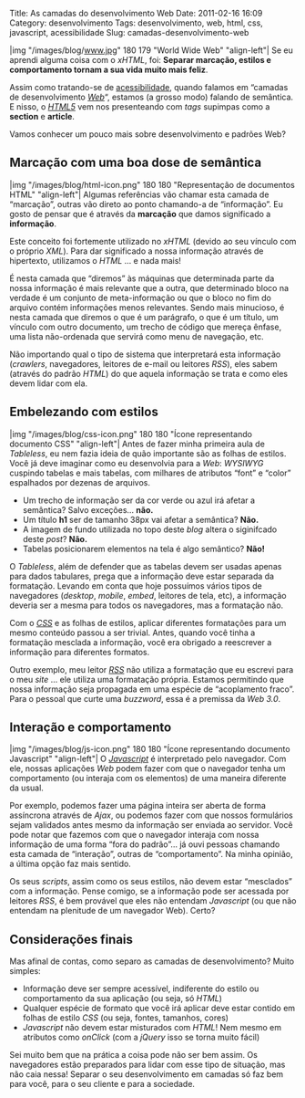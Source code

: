 Title: As camadas do desenvolvimento Web
Date: 2011-02-16 16:09
Category: desenvolvimento
Tags: desenvolvimento, web, html, css, javascript, acessibilidade
Slug: camadas-desenvolvimento-web


|img "/images/blog/www.jpg" 180 179 "World Wide Web" "align-left"|
Se eu aprendi alguma coisa com o *xHTML*, foi:
**Separar marcação, estilos e comportamento tornam a sua vida muito mais
feliz**.

Assim como tratando-se de [acessibilidade][], quando falamos em “camadas
de desenvolvimento [*Web*][]“, estamos (a grosso modo) falando de
semântica. E nisso, o [*HTML5*][] vem nos presenteando com *tags*
supimpas como a **section** e **article**.

Vamos conhecer um pouco mais sobre desenvolvimento e padrões Web?

<!-- PELICAN_END_SUMMARY -->


Marcação com uma boa dose de semântica
--------------------------------------

|img "/images/blog/html-icon.png" 180 180 "Representação de documentos HTML" "align-left"|
Algumas referências vão chamar esta camada de “marcação”, outras vão direto ao
ponto chamando-a de “informação”. Eu gosto de pensar que é através da **marcação**
que damos significado a **informação**.

Este conceito foi fortemente utilizado no *xHTML* (devido ao seu vínculo
com o próprio *XML*). Para dar significado a nossa informação através de
hipertexto, utilizamos o *HTML* … e nada mais!

É nesta camada que “diremos” às máquinas que determinada parte da nossa
informação é mais relevante que a outra, que determinado bloco na
verdade é um conjunto de meta-informação ou que o bloco no fim do
arquivo contém informações menos relevantes. Sendo mais minucioso, é
nesta camada que diremos o que é um parágrafo, o que é um título, um
vínculo com outro documento, um trecho de código que mereça ênfase, uma
lista não-ordenada que servirá como menu de navegação, etc.

Não importando qual o tipo de sistema que interpretará esta informação
(*crawlers*, navegadores, leitores de e-mail ou leitores *RSS*), eles
sabem (através do padrão *HTML*) do que aquela informação se trata e
como eles devem lidar com ela.


Embelezando com estilos
-----------------------

</p>

|img "/images/blog/css-icon.png" 180 180 "Ícone representando documento CSS" "align-left"|
Antes de fazer minha primeira
aula de *Tableless*, eu nem fazia ideia de quão importante são as folhas
de estilos. Você já deve imaginar como eu desenvolvia para a *Web*:
*WYSIWYG* cuspindo tabelas e mais tabelas, com milhares de atributos
“font” e “color” espalhados por dezenas de arquivos.

* Um trecho de informação ser da cor verde ou azul irá afetar a
    semântica? Salvo exceções… **não.**
* Um título **h1** ser de tamanho 38px vai afetar a semântica?
    **Não.**
* A imagem de fundo utilizada no topo deste *blog* altera o
    siginifcado deste *post*? **Não.**
* Tabelas posicionarem elementos na tela é algo semântico? **Não!**

O *Tableless*, além de defender que as tabelas devem ser usadas apenas
para dados tabulares, prega que a informação deve estar separada da
formatação. Levando em conta que hoje possuímos vários tipos de
navegadores (*desktop*, *mobile*, *embed*, leitores de tela, etc), a
informação deveria ser a mesma para todos os navegadores, mas a
formatação não.

Com o [*CSS*][] e as folhas de estilos, aplicar diferentes formatações
para um mesmo conteúdo passou a ser trivial. Antes, quando você tinha a
formatação mesclada a informação, você era obrigado a reescrever a
informação para diferentes formatos.

Outro exemplo, meu leitor [*RSS*][] não utiliza a formatação que eu
escrevi para o meu *site* … ele utiliza uma formatação própria. Estamos
permitindo que nossa informação seja propagada em uma espécie de
“acoplamento fraco”. Para o pessoal que curte uma *buzzword*, essa é a
premissa da *Web 3.0*.


Interação e comportamento
-------------------------

|img "/images/blog/js-icon.png" 180 180 "Ícone representando documento Javascript" "align-left"|
O [*Javascript*][] é interpretado pelo navegador. Com ele, nossas aplicações *Web* podem
fazer com que o navegador tenha um comportamento (ou interaja com os
elementos) de uma maneira diferente da usual.

Por exemplo, podemos fazer uma página inteira ser aberta de forma
assíncrona através de *Ajax*, ou podemos fazer com que nossos
formulários sejam validados antes mesmo da informação ser enviada ao
servidor. Você pode notar que fazemos com que o navegador interaja com
nossa informação de uma forma “fora do padrão”… já ouvi pessoas chamando
esta camada de “interação”, outras de “comportamento”. Na minha opinião,
a última opção faz mais sentido.

Os seus *scripts*, assim como os seus estilos, não devem estar
“mesclados” com a informação. Pense comigo, se a informação pode ser
acessada por leitores *RSS*, é bem provável que eles não entendam
*Javascript* (ou que não entendam na plenitude de um navegador Web).
Certo?


Considerações finais
--------------------

Mas afinal de contas, como separo as camadas de desenvolvimento? Muito
simples:

* Informação deve ser sempre acessível, indiferente do estilo ou
    comportamento da sua aplicação (ou seja, só *HTML*)
* Qualquer espécie de formato que você irá aplicar deve estar contido
    em folhas de estilo *CSS* (ou seja, fontes, tamanhos, cores)
* *Javascript* não devem estar misturados com *HTML*! Nem mesmo em
    atributos como *onClick* (com a *jQuery* isso se torna muito fácil)

Sei muito bem que na prática a coisa pode não ser bem assim. Os
navegadores estão preparados para lidar com esse tipo de situação, mas
não caia nessa! Separar o seu desenvolvimento em camadas só faz bem para
você, para o seu cliente e para a sociedade.


  [acessibilidade]: |filename|/tag/acessibilidade/
    "Leia mais sobre Acessibilidade"
  [*Web*]: |filename|/tag/web.html "Leia mais sobre Web"
  [*HTML5*]: |filename|/tag/html5.html "Leia mais sobre HTML5"
  [*CSS*]: |filename|/tag/css3.html "Leia mais sobre CSS3"
  [*RSS*]: |filename|/o-que-e-rss.md
    "O que é RSS?"
  [*Javascript*]: |filename|/tag/javascript.html
    "Leia mais sobre Javascript"
